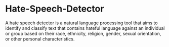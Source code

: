 # Hate-Speech-Detector
A hate speech detector is a natural language processing tool that aims to identify and classify text that contains hateful language against an individual or group based on their race, ethnicity, religion, gender, sexual orientation, or other personal characteristics.
